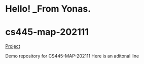 # Hello! \_From Yonas.

# cs445-map-202111

[Project](Project-CS445-MAP/index.html)

Demo repository for CS445-MAP-202111
Here is an aditonal line
